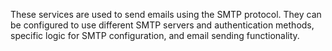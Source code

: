 These services are used to send emails using the SMTP protocol. They can be configured to use different SMTP servers and authentication methods,
specific logic for SMTP configuration, and email sending functionality.
